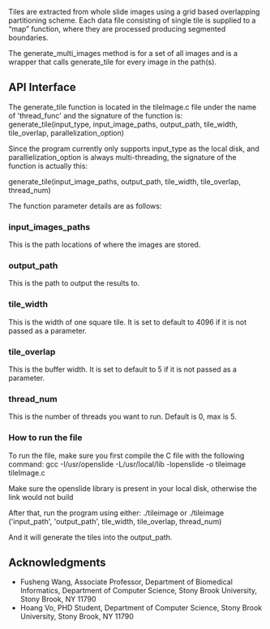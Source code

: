 Tiles are extracted from whole slide images using a grid based overlapping partitioning scheme. Each data file consisting of single tile is supplied to a “map” function, where they are processed producing segmented boundaries.

The generate_multi_images method is for a set of all images and is a wrapper that calls generate_tile for every image in the path(s).

## API Interface

The generate_tile function is located in the tileImage.c file under the name of 'thread_func' and the signature of the function is:
generate_tile(input_type, input_image_paths, output_path, tile_width, tile_overlap, parallelization_option)

Since the program currently only supports input_type as the local disk, and parallielization_option is always multi-threading, the signature of the function is actually this:

generate_tile(input_image_paths, output_path, tile_width, tile_overlap, thread_num)

The function parameter details are as follows:

### input_images_paths

This is the path locations of where the images are stored.

### output_path

This is the path to output the results to. 

### tile_width

This is the width of one square tile. It is set to default to 4096 if it is not passed as a parameter.

### tile_overlap

This is the buffer width. It is set to default to 5 if it is not passed as a parameter.

### thread_num

This is the number of threads you want to run. Default is 0, max is 5.

### How to run the file

To run the file, make sure you first compile the C file with the following command:
gcc -I/usr/openslide -L/usr/local/lib -lopenslide -o tileimage tileImage.c

Make sure the openslide library is present in your local disk, otherwise the link would not build

After that, run the program using either: ./tileimage or ./tileimage ('input_path', 'output_path', tile_width, tile_overlap, thread_num)

And it will generate the tiles into the output_path.

## Acknowledgments

* Fusheng Wang, Associate Professor, Department of Biomedical Informatics, Department of Computer Science, Stony Brook University, Stony Brook, NY 11790
* Hoang Vo, PHD Student, Department of Computer Science, Stony Brook University, Stony Brook, NY 11790

